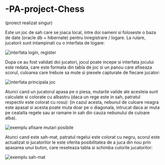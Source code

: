 # -PA-project-Chess
(proiect realizat singur)

Este un joc de sah care se joaca local, intre doi oameni si foloseste o baza de date (oracle db + hibernate) pentru inregistrare / logare. 
La rulare, jucatorii sunt intampinati cu o interfata de logare: 

![interfata login, register](https://i.imgur.com/d4tgorZ.png)  

Dupa ce au fost validati doi jucatori, jocul poate incepe si interfata jocului este redata, care este formata din tabla de joc si un panou care afiseaza
scorul, culoarea care trebuie sa mute si piesele capturate de fiecare jucator:

![interfata principala joc](https://i.imgur.com/3tlHEtD.png)

Atunci cand un jucatorul apasa pe o piesa, mutarile valide ale acesteia sunt calculate si colorate cu albastru (daca un rege este in sah, patratul respectiv este colorat cu rosu):
(in cazul acesta, nebunul de culoare neagra este apasat si acesta poate muta doar pe o diagonala, intrucat daca ar muta pe cealalta regele sau ar ramane in sah 
din cauza nebunului de culoare alba). 

![exemplu afisare mutari posibile](https://i.imgur.com/OCtDc8t.png)

Atunci cand este sah-mat, patratul regelui este colorat cu negru, scorul este actualizat si jucatorilor le este oferita posibilitatea de a juca din nou prin apasarea unui buton, care reseteaza tabla si schimba culorile jucatorilor:

![exemplu sah-mat](https://i.imgur.com/EWoHKTt.png)

